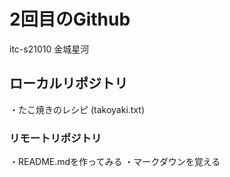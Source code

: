 <h1>2回目のGithub</h1>
itc-s21010
金城星河
<h2>ローカルリポジトリ</h2>
・たこ焼きのレシピ
(takoyaki.txt)
<h3>リモートリポジトリ</h3>
・README.mdを作ってみる
・マークダウンを覚える
